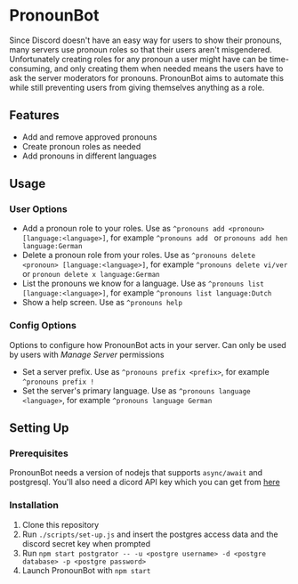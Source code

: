 # PronounBot

Since Discord doesn't have an easy way for users to show their
pronouns, many servers use pronoun roles so that their users aren't
misgendered. Unfortunately creating roles for any pronoun a user might
have can be time-consuming, and only creating them when needed means
the users have to ask the server moderators for pronouns. PronounBot
aims to automate this while still preventing users from giving
themselves anything as a role.

## Features

- Add and remove approved pronouns
- Create pronoun roles as needed
- Add pronouns in different languages


## Usage

### User Options
* Add a pronoun role to your roles. Use as `^pronouns add <pronoun>
  [language:<language>]`, for example `^pronouns add ` or `pronouns
  add hen language:German`
* Delete a pronoun role from your roles. Use as `^pronouns delete
  <pronoun> [language:<language>]`, for example `^pronouns delete
  vi/ver` or `pronoun delete x language:German`
* List the pronouns we know for a language. Use as `^pronouns
 list [language:<language>]`, for example `^pronouns
 list language:Dutch`
* Show a help screen.
  Use as `^pronouns help`

### Config Options

Options to configure how PronounBot acts in your server. Can only be
used by users with *Manage Server* permissions

* Set a server prefix. Use as `^pronouns prefix <prefix>`, for example
  `^pronouns prefix !`
* Set the server's primary language. Use as `^pronouns language
  <language>`, for example `^pronouns language German`

## Setting Up

### Prerequisites

PronounBot needs a version of nodejs that supports `async/await` and
postgresql. You'll also need a dicord API key which you can get from
[here](https://discordapp.com/developers/applications/)

### Installation

1. Clone this repository
2. Run `./scripts/set-up.js` and insert the postgres access data and
   the discord secret key when prompted
3. Run `npm start postgrator -- -u <postgre username> -d <postgre database> -p <postgre password>`
4. Launch PronounBot with `npm start`
